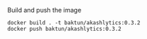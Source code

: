 Build and push the image

```
docker build . -t baktun/akashlytics:0.3.2
docker push baktun/akashlytics:0.3.2
```

